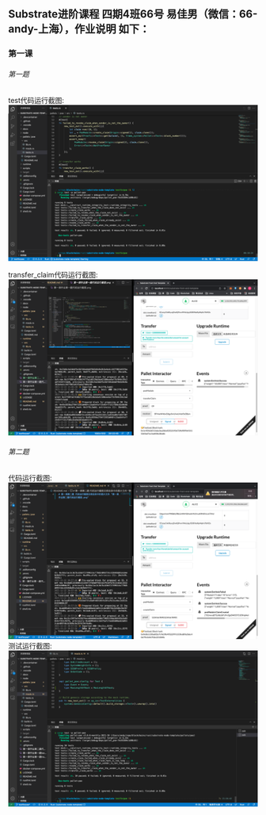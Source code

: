## Substrate进阶课程 四期4班66号 易佳男（微信：66-andy-上海），作业说明 如下：

### 第一课
###### 第一题 
test代码运行截图:
![avatar](https://github.com/keyrole/substrate-node-template/blob/testforpoe/pictures/lesson1%201st%20topic%20test%20result.png)

transfer_claim代码运行截图:
![avatar](https://github.com/keyrole/substrate-node-template/blob/testforpoe/pictures/lesson1%201st%20topic%20transfer_claim%20run%20result.png)

###### 第二题 
代码运行截图:
![avatar](https://github.com/keyrole/substrate-node-template/blob/testforpoe/pictures/lesson1%202rd%20topic%20code%20run%20result.png)
测试运行截图:
![avatar](https://github.com/keyrole/substrate-node-template/blob/testforpoe/pictures/lesson1%202rd%20topic%20test%20result.png)
